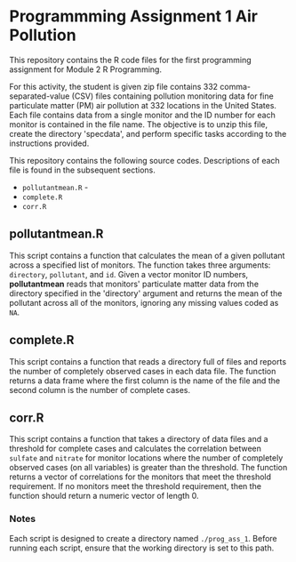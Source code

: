 # Programmming Assignment 1 Air Pollution

This repository contains the R code files for the first programming assignment for Module 2 R Programming. 

For this activity, the student is given zip file contains 332 comma-separated-value (CSV) files containing pollution monitoring data for fine particulate matter (PM) air pollution at 332 locations in the United States. Each file contains data from a single monitor and the ID number for each monitor is contained in the file name. The objective is to unzip this file, create the directory 'specdata', and perform specific tasks according to the instructions provided. 

This repository contains the following source codes. Descriptions of each file is found in the subsequent sections. 

* `pollutantmean.R` - 
* `complete.R`
* `corr.R` 

## pollutantmean.R

This script contains a function that calculates the mean of a given pollutant  across a specified list of monitors. The function takes three arguments: `directory`, `pollutant`, and `id`. Given a vector monitor ID numbers, **pollutantmean** reads that monitors' particulate matter data from the directory specified in the 'directory' argument and returns the mean of the pollutant across all of the monitors, ignoring any missing values coded as `NA`.

## complete.R

This script contains a function that reads a directory full of files and reports the number of completely observed cases in each data file. The function returns a data frame where the first column is the name of the file and the second column is the number of complete cases.

##  corr.R 

This script contains a function that takes a directory of data files and a threshold for complete cases and calculates the correlation between `sulfate` and `nitrate` for monitor locations where the number of completely observed cases (on all variables) is greater than the threshold. The function returns a vector of correlations for the monitors that meet the threshold requirement. If no monitors meet the threshold requirement, then the function should return a numeric vector of length 0. 

### Notes

Each script is designed to create a directory named `./prog_ass_1`. Before running each script, ensure that the working directory is set to this path. 

